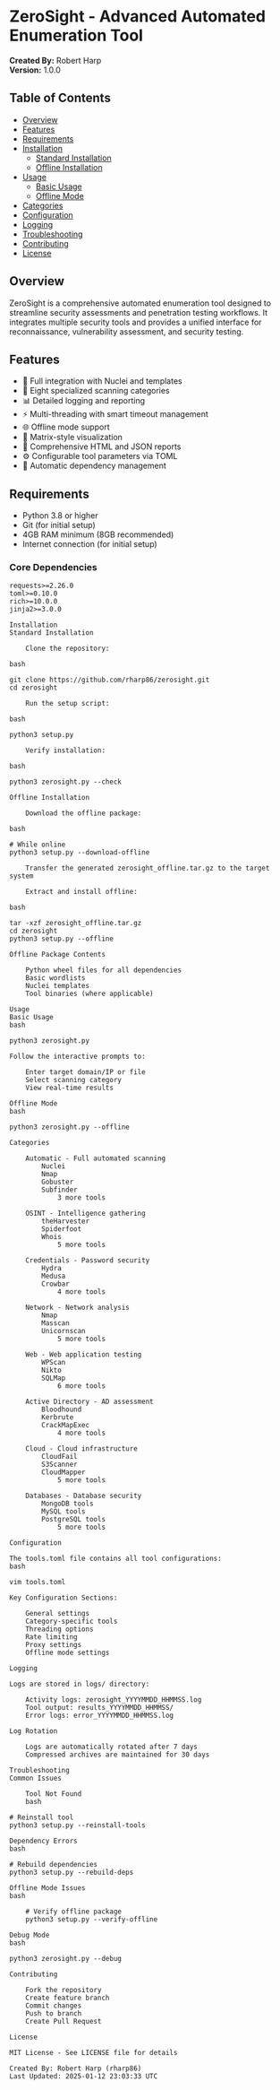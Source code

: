 # ZeroSight - Advanced Automated Enumeration Tool
**Created By:** Robert Harp   
**Version:** 1.0.0

## Table of Contents
- [Overview](#overview)
- [Features](#features)
- [Requirements](#requirements)
- [Installation](#installation)
  - [Standard Installation](#standard-installation)
  - [Offline Installation](#offline-installation)
- [Usage](#usage)
  - [Basic Usage](#basic-usage)
  - [Offline Mode](#offline-mode)
- [Categories](#categories)
- [Configuration](#configuration)
- [Logging](#logging)
- [Troubleshooting](#troubleshooting)
- [Contributing](#contributing)
- [License](#license)

## Overview
ZeroSight is a comprehensive automated enumeration tool designed to streamline security assessments and penetration testing workflows. It integrates multiple security tools and provides a unified interface for reconnaissance, vulnerability assessment, and security testing.

## Features
- 🚀 Full integration with Nuclei and templates
- 🎯 Eight specialized scanning categories
- 📊 Detailed logging and reporting
- ⚡ Multi-threading with smart timeout management
- 🌐 Offline mode support
- 🎨 Matrix-style visualization
- 📝 Comprehensive HTML and JSON reports
- ⚙️ Configurable tool parameters via TOML
- 🔄 Automatic dependency management

## Requirements
- Python 3.8 or higher
- Git (for initial setup)
- 4GB RAM minimum (8GB recommended)
- Internet connection (for initial setup)

### Core Dependencies
```text
requests>=2.26.0
toml>=0.10.0
rich>=10.0.0
jinja2>=3.0.0

Installation
Standard Installation

    Clone the repository:

bash

git clone https://github.com/rharp86/zerosight.git
cd zerosight

    Run the setup script:

bash

python3 setup.py

    Verify installation:

bash

python3 zerosight.py --check

Offline Installation

    Download the offline package:

bash

# While online
python3 setup.py --download-offline

    Transfer the generated zerosight_offline.tar.gz to the target system

    Extract and install offline:

bash

tar -xzf zerosight_offline.tar.gz
cd zerosight
python3 setup.py --offline

Offline Package Contents

    Python wheel files for all dependencies
    Basic wordlists
    Nuclei templates
    Tool binaries (where applicable)

Usage
Basic Usage
bash

python3 zerosight.py

Follow the interactive prompts to:

    Enter target domain/IP or file
    Select scanning category
    View real-time results

Offline Mode
bash

python3 zerosight.py --offline

Categories

    Automatic - Full automated scanning
        Nuclei
        Nmap
        Gobuster
        Subfinder
            3 more tools

    OSINT - Intelligence gathering
        theHarvester
        Spiderfoot
        Whois
            5 more tools

    Credentials - Password security
        Hydra
        Medusa
        Crowbar
            4 more tools

    Network - Network analysis
        Nmap
        Masscan
        Unicornscan
            5 more tools

    Web - Web application testing
        WPScan
        Nikto
        SQLMap
            6 more tools

    Active Directory - AD assessment
        Bloodhound
        Kerbrute
        CrackMapExec
            4 more tools

    Cloud - Cloud infrastructure
        CloudFail
        S3Scanner
        CloudMapper
            5 more tools

    Databases - Database security
        MongoDB tools
        MySQL tools
        PostgreSQL tools
            5 more tools

Configuration

The tools.toml file contains all tool configurations:
bash

vim tools.toml

Key Configuration Sections:

    General settings
    Category-specific tools
    Threading options
    Rate limiting
    Proxy settings
    Offline mode settings

Logging

Logs are stored in logs/ directory:

    Activity logs: zerosight_YYYYMMDD_HHMMSS.log
    Tool output: results_YYYYMMDD_HHMMSS/
    Error logs: error_YYYYMMDD_HHMMSS.log

Log Rotation

    Logs are automatically rotated after 7 days
    Compressed archives are maintained for 30 days

Troubleshooting
Common Issues

    Tool Not Found
    bash

# Reinstall tool
python3 setup.py --reinstall-tools

Dependency Errors
bash

# Rebuild dependencies
python3 setup.py --rebuild-deps

Offline Mode Issues
bash

    # Verify offline package
    python3 setup.py --verify-offline

Debug Mode
bash

python3 zerosight.py --debug

Contributing

    Fork the repository
    Create feature branch
    Commit changes
    Push to branch
    Create Pull Request

License

MIT License - See LICENSE file for details

Created By: Robert Harp (rharp86)
Last Updated: 2025-01-12 23:03:33 UTC